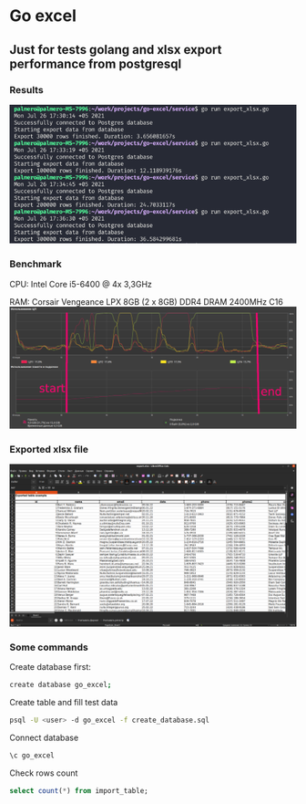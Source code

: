 # Go excel

## Just for tests golang and xlsx export performance from postgresql

### Results
![Results](images/results.png)

### Benchmark
CPU: Intel Core i5-6400 @ 4x 3,3GHz

RAM: Corsair Vengeance LPX 8GB (2 x 8GB) DDR4 DRAM 2400MHz C16
![Benchmark](images/benchmark.png)

### Exported xlsx file
![xlsx](images/xlsx.png)

### Some commands
Create database first:
```bash
create database go_excel;
```

Create table and fill test data
```bash
psql -U <user> -d go_excel -f create_database.sql
```

Connect database
```bash
\c go_excel
```

Check rows count
```sql
select count(*) from import_table;
```